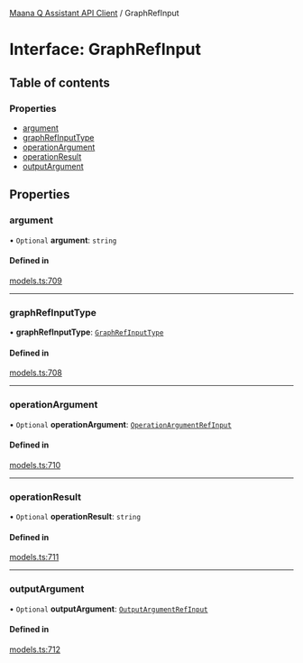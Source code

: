 [Maana Q Assistant API Client](../README.md) / GraphRefInput

# Interface: GraphRefInput

## Table of contents

### Properties

- [argument](GraphRefInput.md#argument)
- [graphRefInputType](GraphRefInput.md#graphrefinputtype)
- [operationArgument](GraphRefInput.md#operationargument)
- [operationResult](GraphRefInput.md#operationresult)
- [outputArgument](GraphRefInput.md#outputargument)

## Properties

### argument

• `Optional` **argument**: `string`

#### Defined in

[models.ts:709](https://github.com/maana-io/q-assistant-client/blob/develop/src/models.ts#L709)

___

### graphRefInputType

• **graphRefInputType**: [`GraphRefInputType`](../enums/GraphRefInputType.md)

#### Defined in

[models.ts:708](https://github.com/maana-io/q-assistant-client/blob/develop/src/models.ts#L708)

___

### operationArgument

• `Optional` **operationArgument**: [`OperationArgumentRefInput`](OperationArgumentRefInput.md)

#### Defined in

[models.ts:710](https://github.com/maana-io/q-assistant-client/blob/develop/src/models.ts#L710)

___

### operationResult

• `Optional` **operationResult**: `string`

#### Defined in

[models.ts:711](https://github.com/maana-io/q-assistant-client/blob/develop/src/models.ts#L711)

___

### outputArgument

• `Optional` **outputArgument**: [`OutputArgumentRefInput`](OutputArgumentRefInput.md)

#### Defined in

[models.ts:712](https://github.com/maana-io/q-assistant-client/blob/develop/src/models.ts#L712)
